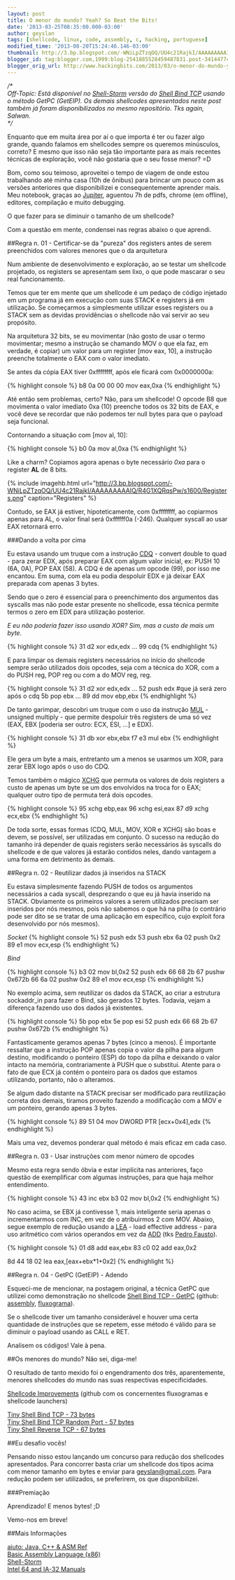 ```yaml
---
layout: post
title: O menor do mundo? Yeah? So Beat the Bits!
date: '2013-03-25T08:35:00.000-03:00'
author: geyslan
tags: [shellcode, linux, code, assembly, c, hacking, portuguese]
modified_time: '2013-08-20T15:24:46.146-03:00'
thumbnail: http://3.bp.blogspot.com/-WNiLpZTzqOQ/UU4c21RajkI/AAAAAAAAAIQ/R4G1XQRqsPw/s72-c/Registers.png
blogger_id: tag:blogger.com,1999:blog-2541885528459487831.post-3414477427392965127
blogger_orig_url: http://www.hackingbits.com/2013/03/o-menor-do-mundo-yeah-so-beat-bits.html
---
```


*/\*<br>
Off-Topic: Está disponível no [Shell-Storm](http://shell-storm.org/) versão do
[Shell Bind TCP](http://shell-storm.org/shellcode/files/shellcode-835.php)
usando o método GetPC (GetEIP). Os demais shellcodes apresentados neste post
também já foram disponibilizados no mesmo repositório. Tks again, Salwan.<br>
\*/*

<!--more-->

Enquanto que em muita área por aí o que importa é ter ou fazer algo grande,
quando falamos em shellcodes sempre os queremos minúsculos, correto? E mesmo que
isso não seja tão importante para as mais recentes técnicas de exploração, você
não gostaria que o seu fosse menor? =D

Bom, como sou teimoso, aproveitei o tempo de viagem de onde estou trabalhando
até minha casa (10h de ônibus) para brincar um pouco com as versões anteriores
que disponibilizei e consequentemente aprender mais. Meu notebook, graças ao
[Jupiter](http://jupiter.sourceforge.net/downloads.html), aguentou 7h de pdfs,
chrome (em offline), editores, compilação e muito debugging.

O que fazer para se diminuir o tamanho de um shellcode?

Com a questão em mente, condensei nas regras abaixo o que aprendi.

##Regra n. 01 - Certificar-se da "pureza" dos registers antes de serem preenchidos com valores menores que o da arquitetura

Num ambiente de desenvolvimento e exploração, ao se testar um shellcode
projetado, os registers se apresentam sem lixo, o que pode mascarar o seu real
funcionamento.

Temos que ter em mente que um shellcode é um pedaço de código injetado em um
programa já em execução com suas STACK e registers já em utilização. Se
começarmos a simplesmente utilizar esses registers ou a STACK sem as devidas
providências o shellcode não vai servir ao seu propósito.

Na arquitetura 32 bits, se eu movimentar (não gosto de usar o termo movimentar;
mesmo a instrução se chamando MOV o que ela faz, em verdade, é copiar) um valor
para um register [mov eax, 10], a instrução preenche totalmente o EAX com o
valor imediato.

Se antes da cópia EAX tiver 0xffffffff, após ele ficará com 0x0000000a:

{% highlight console %}
b8 0a 00 00 00        mov    eax,0xa
{% endhighlight %}

Até então sem problemas, certo? Não, para um shellcode! O opcode B8 que
movimenta o valor imediato 0xa (10) preenche todos os 32 bits de EAX, e você
deve se recordar que não podemos ter null bytes para que o payload seja
funcional.

Contornando a situação com [mov al, 10]:

{% highlight console %}
b0 0a                 mov    al,0xa
{% endhighlight %}

Like a charm? Copiamos agora apenas o byte necessário *0xa* para o register
**AL** de 8 bits.

{% include imagehb.html url="http://3.bp.blogspot.com/-WNiLpZTzqOQ/UU4c21RajkI/AAAAAAAAAIQ/R4G1XQRqsPw/s1600/Registers.png" caption="Registers" %}

Contudo, se EAX já estiver, hipoteticamente, com 0xffffffff, ao copiarmos apenas
para AL, o valor final será 0xffffff0a (-246). Qualquer syscall ao usar EAX
retornará erro.

###Dando a volta por cima


Eu estava usando um truque com a instrução
[CDQ](http://faydoc.tripod.com/cpu/cdq.htm) - convert double to quad - para
zerar EDX, após preparar EAX com algum valor inicial, ex: PUSH 10 (6A, 0A), POP
EAX (58). A CDQ é de apenas um opcode (99), por isso me encantou. Em suma, com
ela eu podia despoluir EDX e já deixar EAX preparada com apenas 3 bytes.

Sendo que o zero é essencial para o preenchimento dos argumentos das syscalls
mas não pode estar presente no shellcode, essa técnica permite termos o zero em
EDX para utilização posterior.

*E eu não poderia fazer isso usando XOR? Sim, mas a custo de mais um byte.*

{% highlight console %}
31 d2                 xor    edx,edx
...
99                    cdq
{% endhighlight %}

E para limpar os demais registers necessários no início do shellcode sempre
serão utilizados dois opcodes, seja com a técnica do XOR,  com a do PUSH reg,
POP reg ou com a do MOV reg, reg.

{% highlight console %}
31 d2                 xor    edx,edx
...
52                    push   edx     #que já será zero após o cdq
5b                    pop    ebx
...
89 dd                 mov    ebp,ebx
{% endhighlight %}

De tanto garimpar, descobri um truque com o uso da instrução
[MUL](http://faydoc.tripod.com/cpu/mul.htm) - unsigned multiply - que permite
despoluir três registers de uma só vez (EAX, EBX [poderia ser outro: ECX, ESI, ...]
e EDX).

{% highlight console %}
31 db                 xor    ebx,ebx
f7 e3                 mul    ebx
{% endhighlight %}

Ele gera um byte a mais, entretanto um a menos se usarmos um XOR, para zerar EBX
logo após o uso do CDQ.

Temos também o mágico [XCHG](http://faydoc.tripod.com/cpu/xchg.htm) que permuta
os valores de dois registers a custo de apenas um byte se um dos envolvidos na
troca for o EAX; qualquer outro tipo de permuta terá dois opcodes.

{% highlight console %}
95                    xchg   ebp,eax
96                    xchg   esi,eax
87 d9                 xchg   ecx,ebx
{% endhighlight %}

De toda sorte, essas formas (CDQ, MUL, MOV, XOR e XCHG) são boas e devem, se
possível, ser utilizadas em conjunto. O sucesso na redução do tamanho irá
depender de quais registers serão necessários às syscalls do shellcode e de que
valores já estarão contidos neles, dando vantagem a uma forma em detrimento às
demais.

##Regra n. 02 - Reutilizar dados já inseridos na STACK

Eu estava simplesmente fazendo PUSH de todos os argumentos necessários a cada
syscall, desprezando o que eu já havia inserido na STACK. Obviamente os
primeiros valores a serem utilizados precisam ser inseridos por nós mesmos, pois
não sabemos o que há na pilha (o contrário pode ser dito se se tratar de uma
aplicação em específico, cujo exploit fora desenvolvido por nós mesmos).

*Socket*
{% highlight console %}
52                    push   edx
53                    push   ebx
6a 02                 push   0x2
89 e1                 mov    ecx,esp
{% endhighlight %}

*Bind*

{% highlight console %}
b3 02                 mov    bl,0x2
52                    push   edx
66 68 2b 67           pushw  0x672b
66 6a 02              pushw  0x2
89 e1                 mov    ecx,esp
{% endhighlight %}

No exemplo acima, sem reutilizar os dados da STACK, ao criar a estrutura
sockaddr_in para fazer o Bind, são gerados 12 bytes. Todavia, vejam a diferença
fazendo uso dos dados já existentes.

{% highlight console %}
5b                    pop    ebx
5e                    pop    esi
52                    push   edx
66 68 2b 67           pushw  0x672b
{% endhighlight %}

Fantasticamente geramos apenas 7 bytes (cinco a menos). É importante ressaltar
que a instrução POP apenas copia o valor da pilha para algum destino,
modificando o ponteiro (ESP) do topo da pilha e deixando o valor intacto na
memória, contrariamente à PUSH que o substitui. Atente para o fato de que ECX já
contém o ponteiro para os dados que estamos utilizando, portanto, não o
alteramos.

Se algum dado distante na STACK precisar ser modificado para reutilização
correta dos demais, tiramos proveito fazendo a modificação com a MOV e um
ponteiro, gerando apenas 3 bytes.

{% highlight console %}
89 51 04              mov    DWORD PTR [ecx+0x4],edx
{% endhighlight %}

Mais uma vez, devemos ponderar qual método é mais eficaz em cada caso.

##Regra n. 03 - Usar instruções com menor número de opcodes

Mesmo esta regra sendo óbvia e estar implícita nas anteriores, faço questão de
exemplificar com algumas instruções, para que haja melhor entendimento.

{% highlight console %}
43                    inc    ebx
b3 02                 mov    bl,0x2
{% endhighlight %}

No caso acima, se EBX já contivesse 1, mais inteligente seria apenas o
incrementarmos com INC, em vez de o atribuirmos 2 com MOV. Abaixo, segue exemplo
de redução usando a [LEA](http://faydoc.tripod.com/cpu/lea.htm) - load effective
address - para uso aritmético com vários operandos em vez da
[ADD](http://faydoc.tripod.com/cpu/add.htm) (tks [Pedro
Fausto](https://plus.google.com/106164431356595417628/)).

{% highlight console %}
01 d8                 add    eax,ebx
83 c0 02              add    eax,0x2

8d 44 18 02           lea    eax,[eax+ebx*1+0x2]
{% endhighlight %}

##Regra n. 04 - GetPC (GetEIP) - Adendo

Esqueci-me de mencionar, na postagem original, a técnica GetPC que utilizei como
demonstração no shellcode [Shell Bind TCP -
GetPC](http://shell-storm.org/shellcode/files/shellcode-835.php) (github:
[assembly](https://github.com/geyslan/SLAE/blob/master/improvements/shell_bind_tcp_getpc.asm),
[fluxograma](https://raw.github.com/geyslan/SLAE/master/improvements/shell_bind_tcp_getpc.png)).

Se o shellcode tiver um tamanho considerável e houver uma certa quantidade de
instruções que se repetem, esse método é válido para se diminuir o payload
usando as CALL e RET.

Analisem os códigos! Vale à pena.

##Os menores do mundo? Não sei, diga-me!

O resultado de tanto mexido foi o engendramento dos três, aparentemente, menores
shellcodes do mundo nas suas respectivas especificidades.

[Shellcode
Improvements](https://github.com/geyslan/SLAE/tree/master/improvements) (github
com os concernentes fluxogramas e shellcode launchers)

[Tiny Shell Bind TCP - 73 bytes](https://github.com/geyslan/SLAE/blob/master/improvements/tiny_shell_bind_tcp.asm)<br>
[Tiny Shell Bind TCP Random Port - 57 bytes](https://github.com/geyslan/SLAE/blob/master/improvements/tiny_shell_bind_tcp_random_port.asm)<br>
[Tiny Shell Reverse TCP - 67 bytes](https://github.com/geyslan/SLAE/blob/master/improvements/tiny_shell_reverse_tcp.asm)

##Eu desafio vocês!

Pensando nisso estou lançando um concurso para redução dos shellcodes
apresentados. Para concorrer basta criar um shellcode dos tipos acima com menor
tamanho em bytes e enviar para [geyslan@gmail.com](mailto:geyslan@gmail.com).
Para redução podem ser utilizados, se preferirem, os que disponibilizei.

###Premiação

Aprendizado! E menos bytes! ;D

Vemo-nos em breve!

##Mais Informações

[aiuto: Java, C++ & ASM Ref](https://play.google.com/store/apps/details?id=in.nishitp.aiuto)<br>
[Basic Assembly Language (x86)](https://play.google.com/store/apps/details?id=com.mrdroids.nasm)<br>
[Shell-Storm](http://shell-storm.org/)<br>
[Intel 64 and IA-32 Manuals](http://www.intel.com/content/www/us/en/processors/architectures-software-developer-manuals.html)<br>
